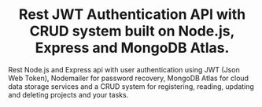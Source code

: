 

<h1 align="center"> Rest JWT Authentication API with CRUD system built on Node.js, Express and MongoDB Atlas.</h1>
Rest Node.js and Express api with user authentication using JWT (Json Web Token), Nodemailer for password recovery, MongoDB Atlas for cloud data storage services and a CRUD system for registering, reading, updating and deleting projects and your tasks.